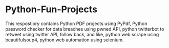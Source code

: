 # Python-Fun-Projects

This respostiory contains Python PDF projects using PyPdf, Python password checker for data breaches using pwned API, python twitterbot to retweet using twitter API, follow back, and like, python web scrape using beautifulsoup4, python web automation using selenium.
